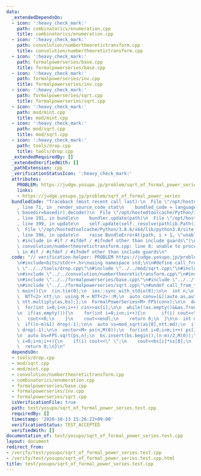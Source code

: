 ```yaml
---
data:
  _extendedDependsOn:
  - icon: ':heavy_check_mark:'
    path: combinatorics/enumeration.cpp
    title: combinatorics/enumeration.cpp
  - icon: ':heavy_check_mark:'
    path: convolution/numbertheoretictransform.cpp
    title: convolution/numbertheoretictransform.cpp
  - icon: ':heavy_check_mark:'
    path: formalpowerseries/base.cpp
    title: formalpowerseries/base.cpp
  - icon: ':heavy_check_mark:'
    path: formalpowerseries/inv.cpp
    title: formalpowerseries/inv.cpp
  - icon: ':heavy_check_mark:'
    path: formalpowerseries/sqrt.cpp
    title: formalpowerseries/sqrt.cpp
  - icon: ':heavy_check_mark:'
    path: mod/mint.cpp
    title: mod/mint.cpp
  - icon: ':heavy_check_mark:'
    path: mod/sqrt.cpp
    title: mod/sqrt.cpp
  - icon: ':heavy_check_mark:'
    path: tools/drop.cpp
    title: tools/drop.cpp
  _extendedRequiredBy: []
  _extendedVerifiedWith: []
  _pathExtension: cpp
  _verificationStatusIcon: ':heavy_check_mark:'
  attributes:
    PROBLEM: https://judge.yosupo.jp/problem/sqrt_of_formal_power_series
    links:
    - https://judge.yosupo.jp/problem/sqrt_of_formal_power_series
  bundledCode: "Traceback (most recent call last):\n  File \"/opt/hostedtoolcache/Python/3.8.6/x64/lib/python3.8/site-packages/onlinejudge_verify/documentation/build.py\"\
    , line 71, in _render_source_code_stat\n    bundled_code = language.bundle(stat.path,\
    \ basedir=basedir).decode()\n  File \"/opt/hostedtoolcache/Python/3.8.6/x64/lib/python3.8/site-packages/onlinejudge_verify/languages/cplusplus.py\"\
    , line 191, in bundle\n    bundler.update(path)\n  File \"/opt/hostedtoolcache/Python/3.8.6/x64/lib/python3.8/site-packages/onlinejudge_verify/languages/cplusplus_bundle.py\"\
    , line 399, in update\n    self.update(self._resolve(pathlib.Path(included), included_from=path))\n\
    \  File \"/opt/hostedtoolcache/Python/3.8.6/x64/lib/python3.8/site-packages/onlinejudge_verify/languages/cplusplus_bundle.py\"\
    , line 398, in update\n    raise BundleErrorAt(path, i + 1, \"unable to process\
    \ #include in #if / #ifdef / #ifndef other than include guards\")\nonlinejudge_verify.languages.cplusplus_bundle.BundleErrorAt:\
    \ convolution/numbertheoretictransform.cpp: line 8: unable to process #include\
    \ in #if / #ifdef / #ifndef other than include guards\n"
  code: "// verification-helper: PROBLEM https://judge.yosupo.jp/problem/sqrt_of_formal_power_series\n\
    \n#include<bits/stdc++.h>\nusing namespace std;\n\n#define call_from_test\n#include\
    \ \"../../tools/drop.cpp\"\n#include \"../../mod/sqrt.cpp\"\n#include \"../../mod/mint.cpp\"\
    \n#include \"../../convolution/numbertheoretictransform.cpp\"\n#include \"../../combinatorics/enumeration.cpp\"\
    \n#include \"../../formalpowerseries/base.cpp\"\n#include \"../../formalpowerseries/inv.cpp\"\
    \n#include \"../../formalpowerseries/sqrt.cpp\"\n#undef call_from_test\n\nsigned\
    \ main(){\n  cin.tie(0);\n  ios::sync_with_stdio(0);\n\n  int n;\n  cin>>n;\n\n\
    \  NTT<2> ntt;\n  using M = NTT<2>::M;\n  auto conv=[&](auto as,auto bs){return\
    \ ntt.multiply(as,bs);};\n  FormalPowerSeries<M> FPS(conv);\n\n  deque<int> as(n);\n\
    \  for(int i=0;i<n;i++) cin>>as[i];\n\n  while(!as.empty()&&as.front()==0) as.pop_front();\n\
    \n  if(as.empty()){\n    for(int i=0;i<n;i++){\n      if(i) cout<<\" \";\n   \
    \   cout<<0;\n    }\n    cout<<endl;\n    return 0;\n  }\n\n  int m=as.size();\n\
    \  if((n-m)&1) drop(-1);\n\n  auto ss=mod_sqrt(as[0],ntt.md);\n  if(ss.empty())\
    \ drop(-1);\n\n  vector<M> ps(n,M(0));\n  for(int i=0;i<m;i++) ps[i]=M(as[i])/M(as[0]);\n\
    \n  auto bs=FPS.sqrt(ps,n);\n  bs.insert(bs.begin(),(n-m)/2,M(0));\n  for(int\
    \ i=0;i<n;i++){\n    if(i) cout<<\" \";\n    cout<<bs[i]*ss[0];\n  }\n  cout<<endl;\n\
    \  return 0;\n}\n"
  dependsOn:
  - tools/drop.cpp
  - mod/sqrt.cpp
  - mod/mint.cpp
  - convolution/numbertheoretictransform.cpp
  - combinatorics/enumeration.cpp
  - formalpowerseries/base.cpp
  - formalpowerseries/inv.cpp
  - formalpowerseries/sqrt.cpp
  isVerificationFile: true
  path: test/yosupo/sqrt_of_formal_power_series.test.cpp
  requiredBy: []
  timestamp: '2020-10-13 15:26:22+09:00'
  verificationStatus: TEST_ACCEPTED
  verifiedWith: []
documentation_of: test/yosupo/sqrt_of_formal_power_series.test.cpp
layout: document
redirect_from:
- /verify/test/yosupo/sqrt_of_formal_power_series.test.cpp
- /verify/test/yosupo/sqrt_of_formal_power_series.test.cpp.html
title: test/yosupo/sqrt_of_formal_power_series.test.cpp
---
```

